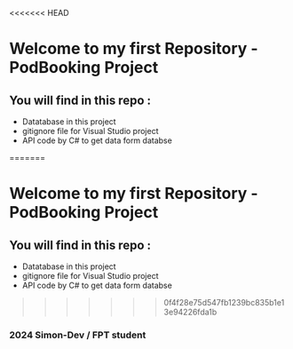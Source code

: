 <<<<<<< HEAD
# Welcome to my first Repository - PodBooking Project 

## You will find in this repo : 

* Datatabase in this project 
* gitignore file for Visual Studio project 
* API code by C# to get data form databse 

=======
# Welcome to my first Repository - PodBooking Project 

## You will find in this repo : 

* Datatabase in this project 
* gitignore file for Visual Studio project 
* API code by C# to get data form databse 

>>>>>>> 0f4f28e75d547fb1239bc835b1e13e94226fda1b
### 2024 Simon-Dev / FPT student 